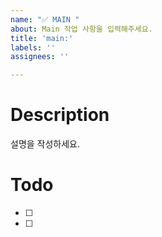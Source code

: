 ```yaml
---
name: "✅ MAIN "
about: Main 작업 사항을 입력해주세요.
title: 'main:'
labels: ''
assignees: ''

---
```


# Description
설명을 작성하세요.

# Todo
- [ ] 
- [ ]
